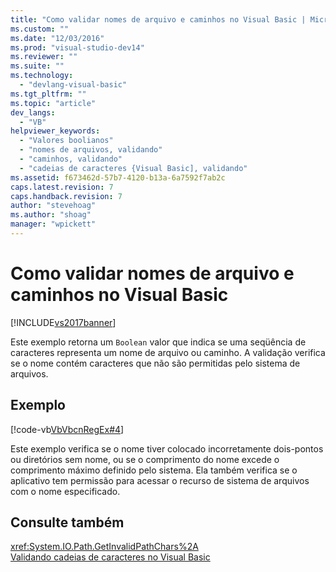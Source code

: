 ```yaml
---
title: "Como validar nomes de arquivo e caminhos no Visual Basic | Microsoft Docs"
ms.custom: ""
ms.date: "12/03/2016"
ms.prod: "visual-studio-dev14"
ms.reviewer: ""
ms.suite: ""
ms.technology: 
  - "devlang-visual-basic"
ms.tgt_pltfrm: ""
ms.topic: "article"
dev_langs: 
  - "VB"
helpviewer_keywords: 
  - "Valores boolianos"
  - "nomes de arquivos, validando"
  - "caminhos, validando"
  - "cadeias de caracteres {Visual Basic], validando"
ms.assetid: f673462d-57b7-4120-b13a-6a7592f7ab2c
caps.latest.revision: 7
caps.handback.revision: 7
author: "stevehoag"
ms.author: "shoag"
manager: "wpickett"
---
```

# Como validar nomes de arquivo e caminhos no Visual Basic
[!INCLUDE[vs2017banner](../../../../csharp/includes/vs2017banner.md)]

Este exemplo retorna um `Boolean` valor que indica se uma seqüência de caracteres representa um nome de arquivo ou caminho.  A validação verifica se o nome contém caracteres que não são permitidas pelo sistema de arquivos.  
  
## Exemplo  
 [!code-vb[VbVbcnRegEx#4](../../../../visual-basic/programming-guide/language-features/strings/codesnippet/VisualBasic/how-to-validate-file-names-and-paths_1.vb)]  
  
 Este exemplo verifica se o nome tiver colocado incorretamente dois\-pontos ou diretórios sem nome, ou se o comprimento do nome excede o comprimento máximo definido pelo sistema.  Ela também verifica se o aplicativo tem permissão para acessar o recurso de sistema de arquivos com o nome especificado.  
  
## Consulte também  
 <xref:System.IO.Path.GetInvalidPathChars%2A>   
 [Validando cadeias de caracteres no Visual Basic](../../../../visual-basic/programming-guide/language-features/strings/validating-strings.md)